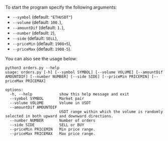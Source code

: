 
To start the program specify the following arguments:

* `--symbol` (default: `"ETHUSDT"`)
* `--volume` (default: `100.`), 
* `--amountDif` (default: `1.`),
* `--number` (default: `2`),
* `--side` (default: `SELL`),
* `--priceMin` (default: `1908+5`),
* `--priceMax` (default: `1908-5`).


You can also see the usage below:

```
python3 orders.py --help
usage: orders.py [-h] [--symbol SYMBOL] [--volume VOLUME] [--amountDif AMOUNTDIF] [--number NUMBER] [--side SIDE] [--priceMin PRICEMIN] [--priceMax PRICEMAX]

options:
  -h, --help            show this help message and exit
  --symbol SYMBOL       Market pair
  --volume VOLUME       Volume in USDT
  --amountDif AMOUNTDIF
                        USDT range within which the volume is randomly selected in both upward and downward directions.
  --number NUMBER       Number of orders
  --side SIDE           SELL or BUY
  --priceMin PRICEMIN   Min price range.
  --priceMax PRICEMAX   Max price range.
```
